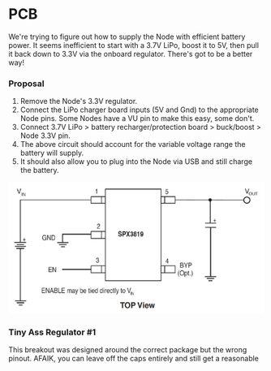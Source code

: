 # PCB
We're trying to figure out how to supply the Node with efficient battery
power. It seems inefficient to start with a 3.7V LiPo, boost it to 5V, then
pull it back down to 3.3V via the onboard regulator. There's got to be a better way!

### Proposal
1. Remove the Node's 3.3V regulator.
2. Connect the LiPo charger board inputs (5V and Gnd) to the appropriate Node pins. Some Nodes have a VU pin to make this easy, some don't.
2. Connect 3.7V LiPo > battery recharger/protection board > buck/boost > Node 3.3V pin.
3. The above circuit should account for the variable voltage range the battery will supply.
5. It should also allow you to plug into the Node via USB and still charge the battery.

![alt text](1/SPX3819_pinout.jpg)

### Tiny Ass Regulator #1
This breakout was designed around the correct package but the wrong pinout. AFAIK, you can leave off the caps entirely and still get a reasonable 
 
